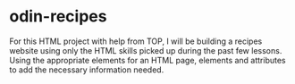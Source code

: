 # odin-recipes
For this HTML project with help from TOP, I will be building a recipes website using only the HTML skills picked up during the past few lessons. Using the appropriate elements for an HTML page, elements and attributes to add the necessary information needed. 